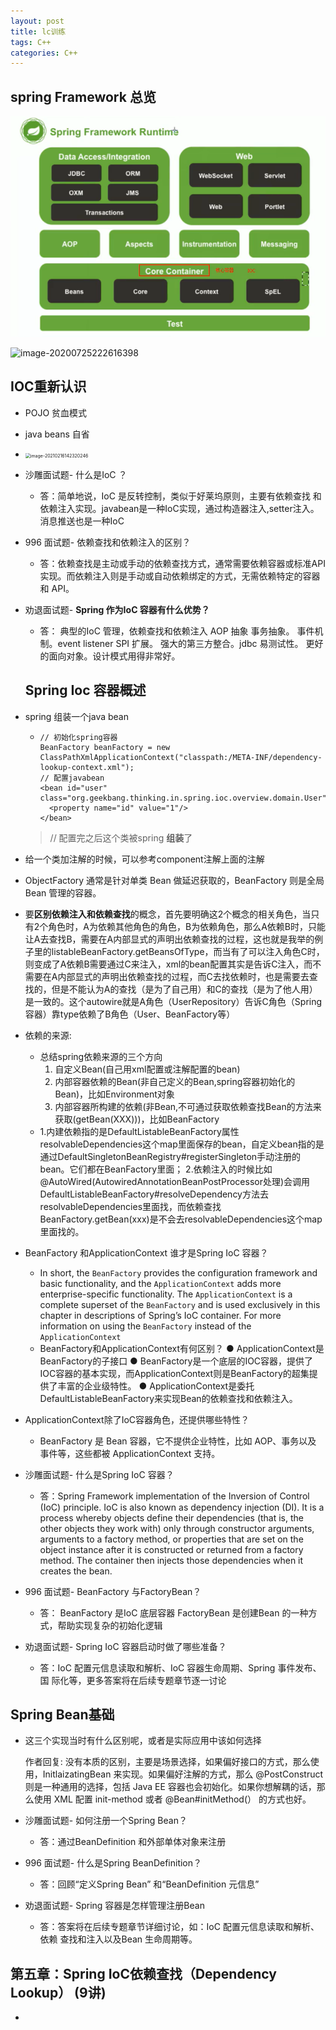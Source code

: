 ```yaml
---
layout: post
title: lc训练
tags: C++
categories: C++
---
```


## spring Framework 总览

![image-20200725222616398](../img/2021-02-16-SpringFramework.asserts/image-20200725223335787.png)

![image-20200725222616398](C:/Users/admin/AppData/Roaming/Typora/typora-user-images/image-20200725222616398.png)

## IOC重新认识

- POJO 贫血模式

- java beans 自省

- <img src="C:\Users\wangyuqin\AppData\Roaming\Typora\typora-user-images\image-20210216142320246.png" alt="image-20210216142320246" style="zoom:50%;" />

- 沙雕面试题- 什么是IoC ？

  - 答：简单地说，IoC 是反转控制，类似于好莱坞原则，主要有依赖查找
    和依赖注入实现。javabean是一种IoC实现，通过构造器注入,setter注入。消息推送也是一种IoC

- 996 面试题- 依赖查找和依赖注入的区别？

  - 答：依赖查找是主动或手动的依赖查找方式，通常需要依赖容器或标准API
    实现。而依赖注入则是手动或自动依赖绑定的方式，无需依赖特定的容器和
    API。

- 劝退面试题- **Spring 作为IoC 容器有什么优势？**

  - 答：
    典型的IoC 管理，依赖查找和依赖注入
    AOP 抽象
    事务抽象。
    事件机制。event listener
    SPI 扩展。
    强大的第三方整合。jdbc
    易测试性。
    更好的面向对象。设计模式用得非常好。

  ## Spring Ioc 容器概述

- spring 组装一个java bean
    - ```
      // 初始化spring容器
      BeanFactory beanFactory = new ClassPathXmlApplicationContext("classpath:/META-INF/dependency-lookup-context.xml");
      // 配置javabean
      <bean id="user" class="org.geekbang.thinking.in.spring.ioc.overview.domain.User">
        <property name="id" value="1"/>
      </bean>
      ```

    >  // 配置完之后这个类被spring **组装**了
    
- 给一个类加注解的时候，可以参考component注解上面的注解

-  ObjectFactory 通常是针对单类 Bean 做延迟获取的，BeanFactory 则是全局 Bean 管理的容器。

- 要**区别依赖注入和依赖查找**的概念，首先要明确这2个概念的相关角色，当只有2个角色时，A为依赖其他角色的角色，B为依赖角色，那么A依赖B时，只能让A去查找B，需要在A内部显式的声明出依赖查找的过程，这也就是我举的例子里的listableBeanFactory.getBeansOfType，而当有了可以注入角色C时，则变成了A依赖B需要通过C来注入，xml的bean配置其实是告诉C注入，而不需要在A内部显式的声明出依赖查找的过程，而C去找依赖时，也是需要去查找的，但是不能认为A的查找（是为了自己用）和C的查找（是为了他人用）是一致的。<bean id="userRepository" class="ioc.overview.repository.UserRepository"
      autowire="byType">这个autowire就是A角色（UserRepository）告诉C角色（Spring容器）靠type依赖了B角色（User、BeanFactory等）

- 依赖的来源:

    - 总结spring依赖来源的三个方向
        1. 自定义Bean(自己用xml配置或注解配置的bean)
        2. 内部容器依赖的Bean(非自己定义的Bean,spring容器初始化的Bean)，比如Environment对象
        3.  内部容器所构建的依赖(非Bean,不可通过获取依赖查找Bean的方法来获取(getBean(XXX)))，比如BeanFactory
    - 1.内建依赖指的是DefaultListableBeanFactory属性resolvableDependencies这个map里面保存的bean，自定义bean指的是通过DefaultSingletonBeanRegistry#registerSingleton手动注册的bean。它们都在BeanFactory里面；
        2.依赖注入的时候比如@AutoWired(AutowiredAnnotationBeanPostProcessor处理)会调用DefaultListableBeanFactory#resolveDependency方法去resolvableDependencies里面找，而依赖查找BeanFactory.getBean(xxx)是不会去resolvableDependencies这个map里面找的。

- BeanFactory 和ApplicationContext 谁才是Spring IoC 容器？

    - In short, the `BeanFactory` provides the configuration framework and basic functionality, and the `ApplicationContext` adds more enterprise-specific functionality. The `ApplicationContext` is a complete superset of the `BeanFactory` and is used exclusively in this chapter in descriptions of Spring’s IoC container. For more information on using the `BeanFactory` instead of the `ApplicationContext`
    - BeanFactory和ApplicationContext有何区别？
        ● ApplicationContext是BeanFactory的子接口
        ● BeanFactory是一个底层的IOC容器，提供了IOC容器的基本实现，而ApplicationContext则是BeanFactory的超集提供了丰富的企业级特性。
        ● ApplicationContext是委托DefaultListableBeanFactory来实现Bean的依赖查找和依赖注入。

- ApplicationContext除了IoC容器角色，还提供哪些特性？

    - BeanFactory 是 Bean 容器，它不提供企业特性，比如 AOP、事务以及 事件等，这些都被 ApplicationContext 支持。

- 沙雕面试题- 什么是Spring IoC 容器？

    -  答：Spring Framework implementation of the Inversion of
        Control (IoC) principle. IoC is also known as dependency
        injection (DI). It is a process whereby objects define their
        dependencies (that is, the other objects they work with) only
        through constructor arguments, arguments to a factory
        method, or properties that are set on the object instance after it
        is constructed or returned from a factory method. The container
        then injects those dependencies when it creates the bean.

- 996 面试题- BeanFactory 与FactoryBean？

    - 答：
        BeanFactory 是IoC 底层容器
        FactoryBean 是创建Bean 的一种方式，帮助实现复杂的初始化逻辑

- 劝退面试题- Spring IoC 容器启动时做了哪些准备？

    - 答：IoC 配置元信息读取和解析、IoC 容器生命周期、Spring 事件发布、国
        际化等，更多答案将在后续专题章节逐一讨论


## Spring Bean基础

- 这三个实现当时有什么区别呢，或者是实际应用中该如何选择

  作者回复: 没有本质的区别，主要是场景选择，如果偏好接口的方式，那么使用，InitlaizatingBean 来实现。如果偏好注解的方式，那么 @PostConstruct 则是一种通用的选择，包括 Java EE 容器也会初始化。如果你想解耦的话，那么使用 XML 配置 init-method 或者 @Bean#initMethod(） 的方式也好。

- 沙雕面试题- 如何注册一个Spring Bean？

  - 答：通过BeanDefinition 和外部单体对象来注册

- 996 面试题- 什么是Spring BeanDefinition？

  - 答：回顾“定义Spring Bean” 和“BeanDefinition 元信息”

- 劝退面试题- Spring 容器是怎样管理注册Bean

  - 答：答案将在后续专题章节详细讨论，如：IoC 配置元信息读取和解析、依赖
    查找和注入以及Bean 生命周期等。

## 第五章：Spring IoC依赖查找（Dependency Lookup） (9讲)

- 